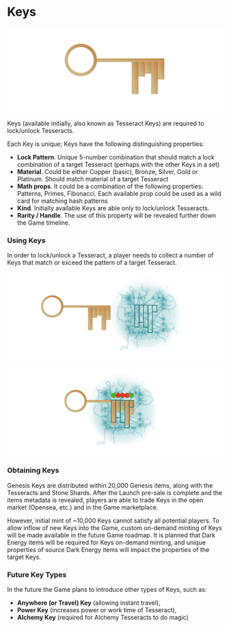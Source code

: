 # Keys



![A Key](<../../.gitbook/assets/image (7) (1).png>)

Keys (available initially, also known as Tesseract Keys) are required to lock/unlock Tesseracts.

Each Key is unique; Keys have the following distinguishing properties:&#x20;

* **Lock Pattern**. Unique 5-number combination that should match a lock combination of a target Tesseract (perhaps with the other Keys in a set)&#x20;
* **Material**. Could be either Copper (basic), Bronze, Silver, Gold or Platinum. Should match material of a target Tesseract&#x20;
* **Math props**. It could be a combination of the following properties: Patterns, Primes, Fibonacci. Each available prop could be used as a wild card for matching hash patterns&#x20;
* **Kind**. Initially available Keys are able only to lock/unlock Tesseracts.&#x20;
* **Rarity / Handle**. The use of this property will be revealed further down the Game timeline.&#x20;

### Using Keys&#x20;

In order to lock/unlock a Tesseract, a player needs to collect a number of Keys that match or exceed the pattern of a target Tesseract.

![Key and Tesseract lock patterns](<../../.gitbook/assets/image (12) (1).png>)

![Matching a Key with a Tesseract - mismatch](<../../.gitbook/assets/image (4).png>)

### Obtaining Keys

Genesis Keys are distributed within 20,000 Genesis items, along with the Tesseracts and Stone Shards. After the Launch pre-sale is complete and the items metadata is revealed, players are able to trade Keys in the open market (Opensea, etc.) and in the Game marketplace.&#x20;

However, initial mint of \~10,000 Keys cannot satisfy all potential players. To allow inflow of new Keys into the Game, custom on-demand minting of Keys will be made available in the future Game roadmap. It is planned that Dark Energy items will be required for Keys on-demand minting, and unique properties of source Dark Energy items will impact the properties of the target Keys.

### Future Key Types

In the future the Game plans to introduce other types of Keys, such as:

* **Anywhere (or Travel) Key** (allowing instant travel),&#x20;
* **Power Key** (increases power or work time of Tesseract),
* **Alchemy Key** (required for Alchemy Tesseracts to do magic)
